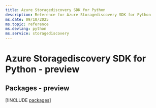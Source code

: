 ```yaml
---
title: Azure Storagediscovery SDK for Python
description: Reference for Azure Storagediscovery SDK for Python
ms.date: 09/10/2025
ms.topic: reference
ms.devlang: python
ms.service: storagediscovery
---
```

# Azure Storagediscovery SDK for Python - preview
## Packages - preview
[!INCLUDE [packages](storagediscovery-index.md)]